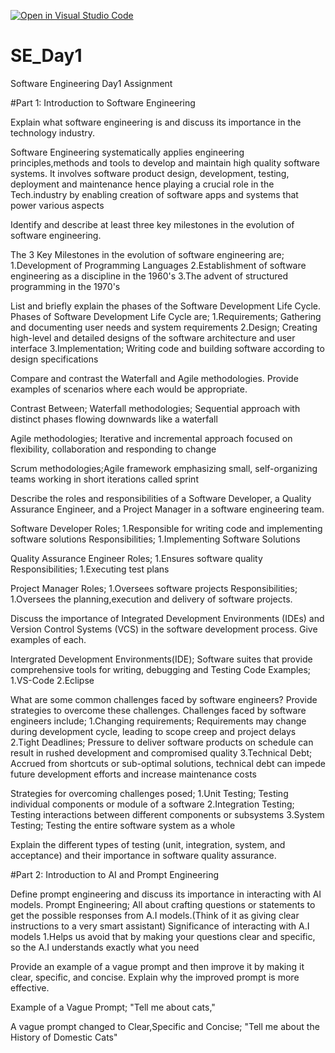 [![Open in Visual Studio Code](https://classroom.github.com/assets/open-in-vscode-2e0aaae1b6195c2367325f4f02e2d04e9abb55f0b24a779b69b11b9e10269abc.svg)](https://classroom.github.com/online_ide?assignment_repo_id=15621890&assignment_repo_type=AssignmentRepo)
# SE_Day1
Software Engineering Day1 Assignment

#Part 1: Introduction to Software Engineering

Explain what software engineering is and discuss its importance in the technology industry.

Software Engineering systematically applies engineering principles,methods and tools to develop and maintain high quality software systems. It involves software product design, development, testing, deployment and maintenance hence playing a crucial role in the Tech.industry by enabling creation of software apps and systems that power various aspects


Identify and describe at least three key milestones in the evolution of software engineering.

The 3 Key Milestones in the evolution of software engineering are;
1.Development of Programming Languages
2.Establishment of software engineering as a discipline in the 1960's
3.The advent of structured programming in the 1970's


List and briefly explain the phases of the Software Development Life Cycle.
Phases of Software Development Life Cycle are;
1.Requirements; Gathering and documenting user needs and system requirements
2.Design; Creating high-level and detailed designs of the software architecture and user interface
3.Implementation; Writing code and building software according to design specifications


Compare and contrast the Waterfall and Agile methodologies. Provide examples of scenarios where each would be appropriate.

Contrast Between;
Waterfall methodologies; Sequential approach with distinct phases flowing downwards like a waterfall

Agile methodologies; Iterative and incremental approach focused on flexibility, collaboration and responding to change

Scrum methodologies;Agile framework emphasizing small, self-organizing teams working in short iterations called sprint


Describe the roles and responsibilities of a Software Developer, a Quality Assurance Engineer, and a Project Manager in a software engineering team.

Software Developer
Roles;
1.Responsible for writing code and implementing software solutions
Responsibilities;
1.Implementing Software Solutions

Quality Assurance Engineer
Roles;
1.Ensures software quality
Responsibilities;
1.Executing test plans

Project Manager
Roles;
1.Oversees software projects
Responsibilities;
1.Oversees the planning,execution and delivery of software projects.


Discuss the importance of Integrated Development Environments (IDEs) and Version Control Systems (VCS) in the software development process. Give examples of each.

Intergrated Development Environments(IDE);
Software suites that provide comprehensive tools for writing, debugging and Testing Code
Examples;
1.VS-Code
2.Eclipse


What are some common challenges faced by software engineers? Provide strategies to overcome these challenges.
Challenges faced by software engineers include;
1.Changing requirements; Requirements may change during development cycle, leading to scope creep and project delays
2.Tight Deadlines; Pressure to deliver software products on schedule can result in rushed development and compromised quality
3.Technical Debt; Accrued from shortcuts or sub-optimal solutions, technical debt can impede future development efforts and increase maintenance costs

Strategies for overcoming challenges posed;
1.Unit Testing; Testing individual components or module of a software
2.Integration Testing; Testing interactions between different components or subsystems
3.System Testing; Testing the entire software system as a whole


Explain the different types of testing (unit, integration, system, and acceptance) and their importance in software quality assurance.


#Part 2: Introduction to AI and Prompt Engineering


Define prompt engineering and discuss its importance in interacting with AI models.
Prompt Engineering; All about crafting questions or statements to get the possible responses from A.I models.(Think of it as giving clear instructions to a very smart assistant)
Significance of interacting with A.I models
1.Helps us avoid that by making your questions clear and specific, so the A.I understands exactly what you need


Provide an example of a vague prompt and then improve it by making it clear, specific, and concise. Explain why the improved prompt is more effective.

Example of a Vague Prompt;
"Tell me about cats,"

A vague prompt changed to Clear,Specific and Concise;
"Tell me about the History of Domestic Cats"
